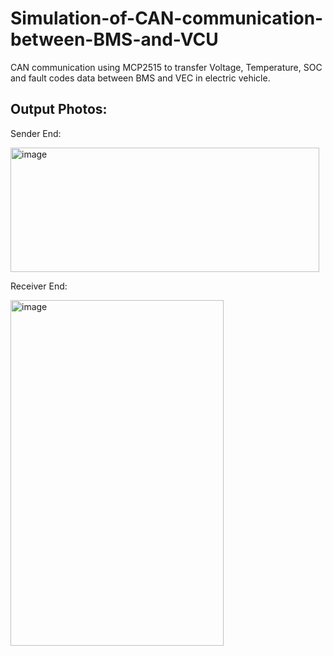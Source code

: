 # Simulation-of-CAN-communication-between-BMS-and-VCU
CAN communication using MCP2515 to transfer Voltage, Temperature, SOC and fault codes data between BMS and VEC in electric vehicle.

## Output Photos:
Sender End:

<img width="494" height="199" alt="image" src="https://github.com/user-attachments/assets/d6cd8c83-95f7-44db-aa86-133b8cfe68fc" />


Receiver End:

<img width="341" height="553" alt="image" src="https://github.com/user-attachments/assets/6f9b5641-853a-40c6-ae7d-81ca61c96334" />
